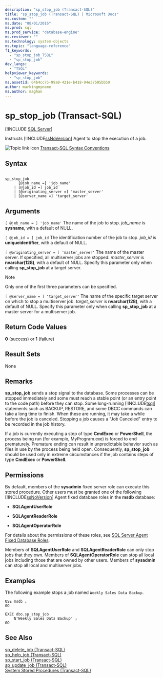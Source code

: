 ```yaml
---
description: "sp_stop_job (Transact-SQL)"
title: "sp_stop_job (Transact-SQL) | Microsoft Docs"
ms.custom: ""
ms.date: "08/01/2016"
ms.prod: sql
ms.prod_service: "database-engine"
ms.reviewer: ""
ms.technology: system-objects
ms.topic: "language-reference"
f1_keywords: 
  - "sp_stop_job_TSQL"
  - "sp_stop_job"
dev_langs: 
  - "TSQL"
helpviewer_keywords: 
  - "sp_stop_job"
ms.assetid: 64b4cc75-99a0-421e-b418-94e37595bbb0
author: markingmyname
ms.author: maghan
---
```

# sp_stop_job (Transact-SQL)
[!INCLUDE [SQL Server](../../includes/applies-to-version/sqlserver.md)]

  Instructs [!INCLUDE[ssNoVersion](../../includes/ssnoversion-md.md)] Agent to stop the execution of a job.  

  
 ![Topic link icon](../../database-engine/configure-windows/media/topic-link.gif "Topic link icon") [Transact-SQL Syntax Conventions](../../t-sql/language-elements/transact-sql-syntax-conventions-transact-sql.md)  
  
## Syntax  
  
```  
  
sp_stop_job   
      [@job_name =] 'job_name'  
    | [@job_id =] job_id   
    | [@originating_server =] 'master_server'  
    | [@server_name =] 'target_server'  
```  
  
## Arguments  
`[ @job_name = ] 'job_name'`
 The name of the job to stop. *job_name* is **sysname**, with a default of NULL.  
  
`[ @job_id = ] job_id`
 The identification number of the job to stop. *job_id* is **uniqueidentifier**, with a default of NULL.  
  
`[ @originating_server = ] 'master_server'`
 The name of the master server. If specified, all multiserver jobs are stopped. *master_server* is **nvarchar(128)**, with a default of NULL. Specify this parameter only when calling **sp_stop_job** at a target server.  
  
> [!NOTE]  
>  Only one of the first three parameters can be specified.  
  
`[ @server_name = ] 'target_server'`
 The name of the specific target server on which to stop a multiserver job. *target_server* is **nvarchar(128)**, with a default of NULL. Specify this parameter only when calling **sp_stop_job** at a master server for a multiserver job.  
  
## Return Code Values  
 **0** (success) or **1** (failure)  
  
## Result Sets  
 None  
  
## Remarks  
 **sp_stop_job** sends a stop signal to the database. Some processes can be stopped immediately and some must reach a stable point (or an entry point to the code path) before they can stop. Some long-running [!INCLUDE[tsql](../../includes/tsql-md.md)] statements such as BACKUP, RESTORE, and some DBCC commands can take a long time to finish. When these are running, it may take a while before the job is canceled. Stopping a job causes a "Job Canceled" entry to be recorded in the job history.  
  
 If a job is currently executing a step of type **CmdExec** or **PowerShell**, the process being run (for example, MyProgram.exe) is forced to end prematurely. Premature ending can result in unpredictable behavior such as files in use by the process being held open. Consequently, **sp_stop_job** should be used only in extreme circumstances if the job contains steps of type **CmdExec** or **PowerShell**.  
  
## Permissions  
 By default, members of the **sysadmin** fixed server role can execute this stored procedure. Other users must be granted one of the following [!INCLUDE[ssNoVersion](../../includes/ssnoversion-md.md)] Agent fixed database roles in the **msdb** database:  
  
-   **SQLAgentUserRole**  
  
-   **SQLAgentReaderRole**  
  
-   **SQLAgentOperatorRole**  
  
 For details about the permissions of these roles, see [SQL Server Agent Fixed Database Roles](../../ssms/agent/sql-server-agent-fixed-database-roles.md).  
  
 Members of **SQLAgentUserRole** and **SQLAgentReaderRole** can only stop jobs that they own. Members of **SQLAgentOperatorRole** can stop all local jobs including those that are owned by other users. Members of **sysadmin** can stop all local and multiserver jobs.  
  
## Examples  
 The following example stops a job named `Weekly Sales Data Backup`.  
  
```  
USE msdb ;  
GO  
  
EXEC dbo.sp_stop_job  
    N'Weekly Sales Data Backup' ;  
GO  
```  
  
## See Also  
 [sp_delete_job &#40;Transact-SQL&#41;](../../relational-databases/system-stored-procedures/sp-delete-job-transact-sql.md)   
 [sp_help_job &#40;Transact-SQL&#41;](../../relational-databases/system-stored-procedures/sp-help-job-transact-sql.md)   
 [sp_start_job &#40;Transact-SQL&#41;](../../relational-databases/system-stored-procedures/sp-start-job-transact-sql.md)   
 [sp_update_job &#40;Transact-SQL&#41;](../../relational-databases/system-stored-procedures/sp-update-job-transact-sql.md)   
 [System Stored Procedures &#40;Transact-SQL&#41;](../../relational-databases/system-stored-procedures/system-stored-procedures-transact-sql.md)  
  
  
